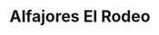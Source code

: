 ---
title: "Alfajores El Rodeo"
url: /san-fernando-del-valle-de-catamarca/alfajores-el-rodeo/
shop: pastelería
---